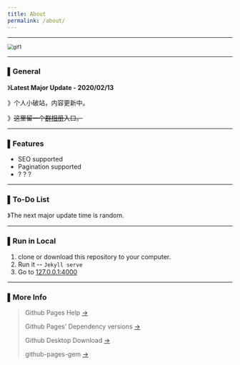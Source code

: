```yaml
---
title: About
permalink: /about/
---
```


---

<img src="https://i.loli.net/2020/02/08/zcWlX7k1dsoJ5OB.gif" alt="gif1" style="zoom: 80%;" />

------
### ▌General

》**Latest Major Update - 2020/02/13**

》个人小破站，内容更新中。

》~~这里留一个[群相册](https://h5.qzone.qq.com/groupphoto/index?inqq=3&groupId=609205733)入口。~~

------

### ▌Features

- SEO supported
- Pagination supported
- ? ? ?

---

### ▌To-Do List

》The next major update time is random.

---

### ▌Run in Local

1. clone or download this repository to your computer.
2. Run it  -- `Jekyll serve`
3. Go to  [127.0.0.1:4000](http://127.0.0.1:4000/)

---

### ▌More Info

>Github Pages Help	[→](https://help.github.com/en/github/working-with-github-pages)
>
>Github Pages' Dependency versions	[→](https://pages.github.com/versions/)
>
>Github Desktop Download	[→](https://desktop.github.com/)
>
>github-pages-gem	[→](https://github.com/github/pages-gem)

